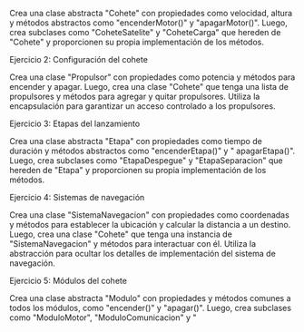 Crea una clase abstracta "Cohete" con propiedades como velocidad, altura y métodos abstractos como "encenderMotor()" y 
"apagarMotor()". Luego, crea subclases como "CoheteSatelite" y "CoheteCarga" que hereden de "Cohete" y proporcionen su
propia implementación de los métodos.

Ejercicio 2: Configuración del cohete

Crea una clase "Propulsor" con propiedades como potencia y métodos para encender y apagar. Luego, crea una clase "Cohete"
que tenga una lista de propulsores y métodos para agregar y quitar propulsores. Utiliza la encapsulación para garantizar 
un acceso controlado a los propulsores.

Ejercicio 3: Etapas del lanzamiento

Crea una clase abstracta "Etapa" con propiedades como tiempo de duración y métodos abstractos como "encenderEtapa()" y "
apagarEtapa()". Luego, crea subclases como "EtapaDespegue" y "EtapaSeparacion" que hereden de "Etapa" y proporcionen su
propia implementación de los métodos.

Ejercicio 4: Sistemas de navegación

Crea una clase "SistemaNavegacion" con propiedades como coordenadas y métodos para establecer la ubicación y calcular la
distancia a un destino. Luego, crea una clase "Cohete" que tenga una instancia de "SistemaNavegacion" y métodos para 
interactuar con él. Utiliza la abstracción para ocultar los detalles de implementación del sistema de navegación.

Ejercicio 5: Módulos del cohete

Crea una clase abstracta "Modulo" con propiedades y métodos comunes a todos los módulos, como "encender()" y "apagar()".
Luego, crea subclases como "ModuloMotor", "ModuloComunicacion" y "